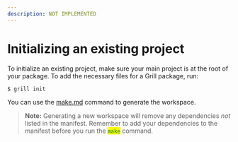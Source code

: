 ```yaml
---
description: NOT IMPLEMENTED
---
```


# Initializing an existing project

To initialize an existing project, make sure your main project is at the root of your package. To add the necessary files for a Grill package, run:

```
$ grill init
```

You can use the [make.md](../commands/make.md "mention") command to generate the workspace.

> **Note:** Generating a new workspace will remove any dependencies _not_ listed in the manifest. Remember to add your dependencies to the manifest before you run the <mark style="color:green;">`make`</mark> command.
